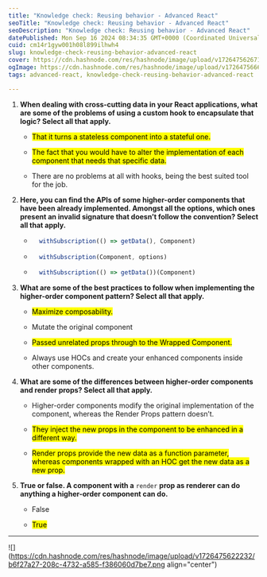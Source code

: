 ```yaml
---
title: "Knowledge check: Reusing behavior - Advanced React"
seoTitle: "Knowledge check: Reusing behavior - Advanced React"
seoDescription: "Knowledge check: Reusing behavior - Advanced React"
datePublished: Mon Sep 16 2024 08:34:35 GMT+0000 (Coordinated Universal Time)
cuid: cm14r1gyw001h08l899ilhwh4
slug: knowledge-check-reusing-behavior-advanced-react
cover: https://cdn.hashnode.com/res/hashnode/image/upload/v1726475626719/af67e24f-455d-4d8a-9170-d5199ddbb945.jpeg
ogImage: https://cdn.hashnode.com/res/hashnode/image/upload/v1726475666966/0b92dd2f-720f-4fb6-8566-f334dc20d54a.jpeg
tags: advanced-react, knowledge-check-reusing-behavior-advanced-react

---
```


1. **When dealing with cross-cutting data in your React applications, what are some of the problems of using a custom hook to encapsulate that logic? Select all that apply.**
    
    * <mark>That it turns a stateless component into a stateful one.</mark>
        
    * <mark>The fact that you would have to alter the implementation of each component that needs that specific data.</mark>
        
    * There are no problems at all with hooks, being the best suited tool for the job.
        
2. **Here, you can find the APIs of some higher-order components that have been already implemented. Amongst all the options, which ones present an invalid signature that doesn’t follow the convention? Select all that apply.**
    
    * ```javascript
        withSubscription(() => getData(), Component)
        ```
        
    * ```javascript
        withSubscription(Component, options)
        ```
        
    * ```javascript
        withSubscription(() => getData())(Component)
        ```
        
3. **What are some of the best practices to follow when implementing the higher-order component pattern? Select all that apply.**
    
    * <mark>Maximize composability.</mark>
        
    * Mutate the original component
        
    * <mark>Passed unrelated props through to the Wrapped Component.</mark>
        
    * Always use HOCs and create your enhanced components inside other components.
        
4. **What are some of the differences between higher-order components and render props? Select all that apply.**
    
    * Higher-order components modify the original implementation of the component, whereas the Render Props pattern doesn’t.
        
    * <mark>They inject the new props in the component to be enhanced in a different way.</mark>
        
    * <mark>Render props provide the new data as a function parameter, whereas components wrapped with an HOC get the new data as a new prop.</mark>
        
5. **True or false. A component with a** `render` **prop as renderer can do anything a higher-order component can do.**
    
    * False
        
    * <mark>True</mark>
        

---

![](https://cdn.hashnode.com/res/hashnode/image/upload/v1726475622232/b6f27a27-208c-4732-a585-f386060d7be7.png align="center")